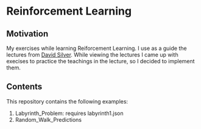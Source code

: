 # Reinforcement Learning
## Motivation
My exercises while learning Reiforcement Learning. I use as a guide the lectures from [David Silver](https://www.youtube.com/watch?v=2pWv7GOvuf0&index=1&list=PLqYmG7hTraZDM-OYHWgPebj2MfCFzFObQ). While viewing the lectures I came up with execises to practice the teachings in the lecture, so I decided to implement them. 
## Contents
This repository contains the following examples:
1. Labyrinth_Problem: requires labyrinth1.json
1. Random_Walk_Predictions

